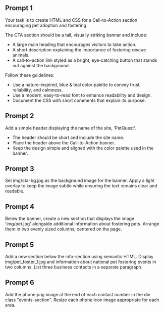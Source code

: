 ## Prompt 1
Your task is to create HTML and CSS for a Call-to-Action section encouraging pet adoption and fostering.

The CTA section should be a tall, visually striking banner and include:
- A large main heading that encourages visitors to take action.
- A short description explaining the importance of fostering rescue animals.
- A call-to-action link styled as a bright, eye-catching button that stands out against the background.

Follow these guidelines:
- Use a nature-inspired, blue & teal color palette to convey trust, reliability, and calmness.
- Use a modern, easy-to-read font to enhance readability and design.
- Document the CSS with short comments that explain its purpose.

## Prompt 2
Add a simple header displaying the name of the site, 'PetQuest'.
- The header should be short and include the site name.
- Place the header above the Call-to-Action banner.
- Keep the design simple and aligned with the color palette used in the banner.

## Prompt 3
Set img/cta-bg.jpg as the background image for the banner. Apply a light overlay to keep the image subtle while ensuring the text remains clear and readable.

## Prompt 4
Below the banner, create a new section that displays the image 'img/pet.jpg' alongside additional information about fostering pets. Arrange them in two evenly sized columns, centered on the page.

## Prompt 5
Add a new section below the info-section using semantic HTML. Display img/pet_foster_1.jpg and information about national pet fostering events in two columns. List three business contacts in a separate paragraph.

## Prompt 6
Add the phone.png image at the end of each contact number in the div class "events-section". Resize each phone icon image appropriate for each area.